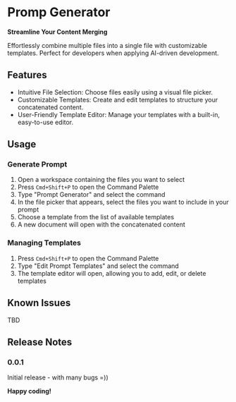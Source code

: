 # Promp Generator

**Streamline Your Content Merging**

Effortlessly combine multiple files into a single file with customizable templates. Perfect for developers when applying AI-driven development.

## Features

- Intuitive File Selection: Choose files easily using a visual file picker.
- Customizable Templates: Create and edit templates to structure your concatenated content.
- User-Friendly Template Editor: Manage your templates with a built-in, easy-to-use editor.

## Usage

### Generate Prompt

1. Open a workspace containing the files you want to select
2. Press `Cmd+Shift+P` to open the Command Palette
3. Type "Prompt Generator" and select the command
4. In the file picker that appears, select the files you want to include in your prompt
5. Choose a template from the list of available templates
6. A new document will open with the concatenated content

### Managing Templates

1. Press `Cmd+Shift+P` to open the Command Palette
2. Type "Edit Prompt Templates" and select the command
3. The template editor will open, allowing you to add, edit, or delete templates

## Known Issues

TBD

## Release Notes

### 0.0.1

Initial release - with many bugs =))

**Happy coding!**
